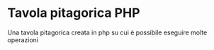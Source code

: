 # Tavola pitagorica PHP
Una tavola pitagorica creata in php su cui è possibile eseguire molte operazioni
